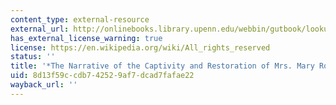 ```yaml
---
content_type: external-resource
external_url: http://onlinebooks.library.upenn.edu/webbin/gutbook/lookup?num=851
has_external_license_warning: true
license: https://en.wikipedia.org/wiki/All_rights_reserved
status: ''
title: '*The Narrative of the Captivity and Restoration of Mrs. Mary Rowlandson*'
uid: 8d13f59c-cdb7-4252-9af7-dcad7fafae22
wayback_url: ''
---
```

